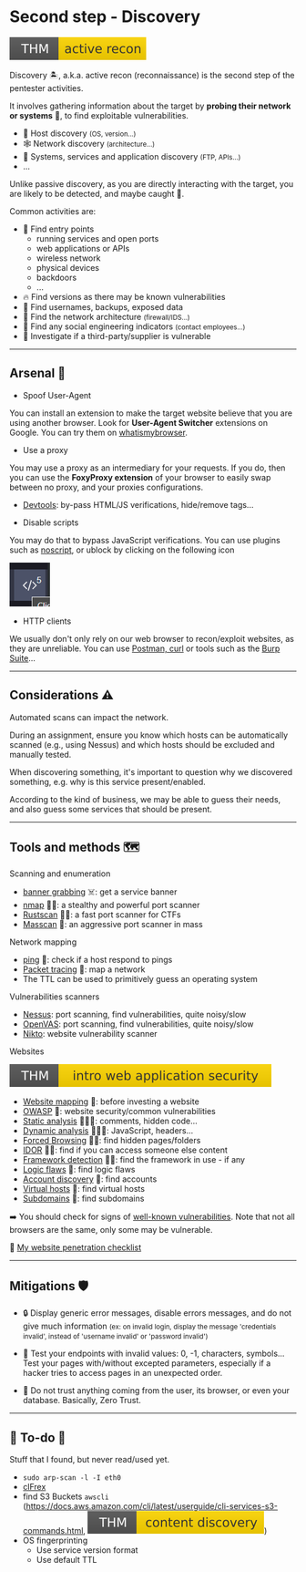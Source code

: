 # Second step - Discovery

[![activerecon](../../_badges/thm/activerecon.svg)](https://tryhackme.com/room/activerecon)

<div class="row row-cols-lg-2"><div>

Discovery 🏝️, a.k.a. active recon (reconnaissance) is the second step of the pentester activities.

It involves gathering information about the target by **probing their network or systems** 🛶️, to find exploitable vulnerabilities.

* 🎯 Host discovery <small>(OS, version...)</small>
* 🕸️ Network discovery <small>(architecture...)</small>
* 🧭 Systems, services and application discovery <small>(FTP, APIs...)</small>
* ...

Unlike passive discovery, as you are directly interacting with the target, you are likely to be detected, and maybe caught 🚓.
</div><div>

Common activities are:

* 🚪 Find entry points
  * running services and open ports
  * web applications or APIs
  * wireless network
  * physical devices
  * backdoors
  * ...
* 🔥 Find versions as there may be known vulnerabilities
* 🔑 Find usernames, backups, exposed data
* 🥅 Find the network architecture <small>(firewall/IDS...)</small>
* 💃 Find any social engineering indicators <small>(contact employees...)</small>
* 🌿 Investigate if a third-party/supplier is vulnerable
</div></div>

<hr class="sep-both">

## Arsenal 🌱

<div class="row row-cols-lg-2"><div>

* Spoof User-Agent

You can install an extension to make the target website believe that you are using another browser. Look for **User-Agent Switcher** extensions on Google. You can try them on [whatismybrowser](https://www.whatismybrowser.com/).

* Use a proxy

You may use a proxy as an intermediary for your requests. If you do, then you can use the **FoxyProxy extension** of your browser to easily swap between no proxy, and your proxies configurations.

* [Devtools](/programming-languages/web/_general/index.md#-developer-tools-devtools-): by-pass HTML/JS verifications, hide/remove tags...
</div><div>

* Disable scripts

You may do that to bypass JavaScript verifications. You can use plugins such as [noscript](https://noscript.net/), or ublock by clicking on the following icon

![ublock_disable_scripts](_images/ublock_disable_scripts.png)

* HTTP clients

We usually don't only rely on our web browser to recon/exploit websites, as they are unreliable. You can use [Postman, curl](/programming-languages/others/apis/_general/index.md#-testuse-an-api-) or tools such as the [Burp Suite](../s3.exploitation/tools/burp.md)...

</div></div>

<hr class="sep-both">

## Considerations ⚠️

<div class="row row-cols-lg-2"><div>

Automated scans can impact the network.

During an assignment, ensure you know which hosts can be automatically scanned (e.g., using Nessus) and which hosts should be excluded and manually tested.

When discovering something, it's important to question why we discovered something, e.g. why is this service present/enabled.

According to the kind of business, we may be able to guess their needs, and also guess some services that should be present.
</div><div>
</div></div>

<hr class="sep-both">

## Tools and methods 🗺️

<div class="row row-cols-lg-2"><div>

Scanning and enumeration

* [banner grabbing](techniques/banner_grabbing.md) ☠️: get a service banner
* [nmap](/cybersecurity/red-team/tools/scanners/ports/nmap.md) 🚪🔥: a stealthy and powerful port scanner
* [Rustscan](/cybersecurity/red-team/tools/scanners/ports/rustscan.md) 🚪🔥: a fast port scanner for CTFs
* [Masscan](/cybersecurity/red-team/tools/scanners/ports/masscan.md) 🚪: an aggressive port scanner in mass

Network mapping

* [ping](tools/ping.md) 🥅: check if a host respond to pings
* [Packet tracing](tools/trace.md) 🥅: map a network
* The TTL can be used to primitively guess an operating system

Vulnerabilities scanners

* [Nessus](/cybersecurity/red-team/tools/scanners/vulns/nessus.md): port scanning, find vulnerabilities, quite noisy/slow
* [OpenVAS](/cybersecurity/red-team/tools/scanners/vulns/openvas.md): port scanning, find vulnerabilities, quite noisy/slow
* [Nikto](tools/nikto.md): website vulnerability scanner
</div><div>

Websites

[![introwebapplicationsecurity](../../_badges/thm/introwebapplicationsecurity.svg)](https://tryhackme.com/room/introwebapplicationsecurity)

* [Website mapping](techniques/mapping.md) 🧭: before investing a website
* [OWASP](tools/owasp.md) 🧭: website security/common vulnerabilities
* [Static analysis](techniques/sanalysis.md) 🚪🔥🔑: comments, hidden code...
* [Dynamic analysis](techniques/danalysis.md) 🚪🔥🔑: JavaScript, headers...
* [Forced Browsing](techniques/forced_browsing.md) 🚪🔑: find hidden pages/folders
* [IDOR](techniques/idor.md) 🚪🔑: find if you can access someone else content
* [Framework detection](techniques/framework.md) 🚪🔥: find the framework in use - if any
* [Logic flaws](techniques/logic_flaws.md) 🚪: find logic flaws
* [Account discovery](techniques/account.md) 🔑: find accounts
* [Virtual hosts](techniques/vhosts.md) 🚪: find virtual hosts
* [Subdomains](techniques/subdomains.md) 🚪: find subdomains

➡️ You should check for signs of [well-known vulnerabilities](../s3.exploitation/index.md#common-vulnerabilities-). Note that not all browsers are the same, only some may be vulnerable.

🦄 [My website penetration checklist](techniques/roadmap.md)
</div></div>

<hr class="sep-both">

## Mitigations 🛡️

<div class="row row-cols-md-2 mt-4"><div>

* 🔒 Display generic error messages, disable errors messages, and do not give much information <small>(ex: on invalid login, display the message 'credentials invalid', instead of 'username invalid' or 'password invalid')</small>

* 🚧 Test your endpoints with invalid values: 0, -1, characters, symbols... Test your pages with/without excepted parameters, especially if a hacker tries to access pages in an unexpected order.
</div><div>

* 🔫 Do not trust anything coming from the user, its browser, or even your database. Basically, Zero Trust.
</div></div>

<hr class="sep-both">

## 👻 To-do 👻

Stuff that I found, but never read/used yet.

<div class="row row-cols-lg-2"><div>

* `sudo arp-scan -l -I eth0`
* [clFrex](https://cifrex.org/)
* find S3 Buckets `awscli` (https://docs.aws.amazon.com/cli/latest/userguide/cli-services-s3-commands.html, [![contentdiscovery](../../_badges/thm/contentdiscovery.svg)](https://tryhackme.com/room/contentdiscovery))
* OS fingerprinting
  * Use service version format
  * Use default TTL
</div><div>
</div></div>
